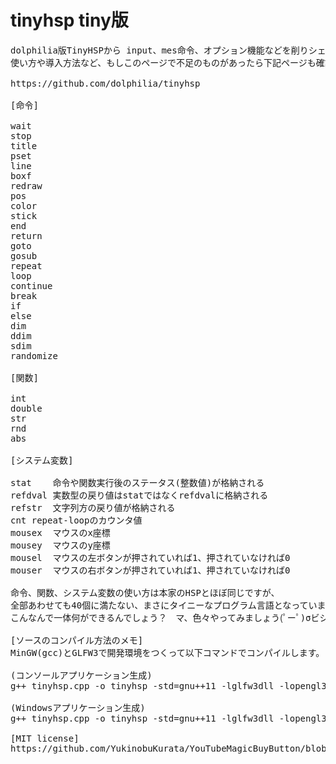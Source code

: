 # tinyhsp tiny版
<pre>
dolphilia版TinyHSPから input、mes命令、オプション機能などを削りシェイプアップしたものです。
使い方や導入方法など、もしこのページで不足のものがあったら下記ページも確認してみてください。

https://github.com/dolphilia/tinyhsp

[命令]

wait
stop
title
pset
line
boxf
redraw
pos
color
stick
end
return
goto
gosub
repeat
loop
continue
break
if
else
dim
ddim
sdim
randomize

[関数]

int
double
str
rnd
abs

[システム変数]

stat	命令や関数実行後のステータス(整数値)が格納される
refdval	実数型の戻り値はstatではなくrefdvalに格納される
refstr	文字列方の戻り値が格納される
cnt	repeat-loopのカウンタ値
mousex	マウスのx座標
mousey	マウスのy座標
mousel	マウスの左ボタンが押されていれば1、押されていなければ0
mouser	マウスの右ボタンが押されていれば1、押されていなければ0

命令、関数、システム変数の使い方は本家のHSPとほぼ同じですが、
全部あわせても40個に満たない、まさにタイニーなプログラム言語となっています。
こんなんで一体何ができるんでしょう？　マ、色々やってみましょう(ﾟーﾟ)σビシッ

[ソースのコンパイル方法のメモ]
MinGW(gcc)とGLFW3で開発環境をつくって以下コマンドでコンパイルします。

(コンソールアプリケーション生成)
g++ tinyhsp.cpp -o tinyhsp -std=gnu++11 -lglfw3dll -lopengl32

(Windowsアプリケーション生成)
g++ tinyhsp.cpp -o tinyhsp -std=gnu++11 -lglfw3dll -lopengl32 -mwindows

[MIT license]
https://github.com/YukinobuKurata/YouTubeMagicBuyButton/blob/master/MIT-LICENSE.txt
</pre>
